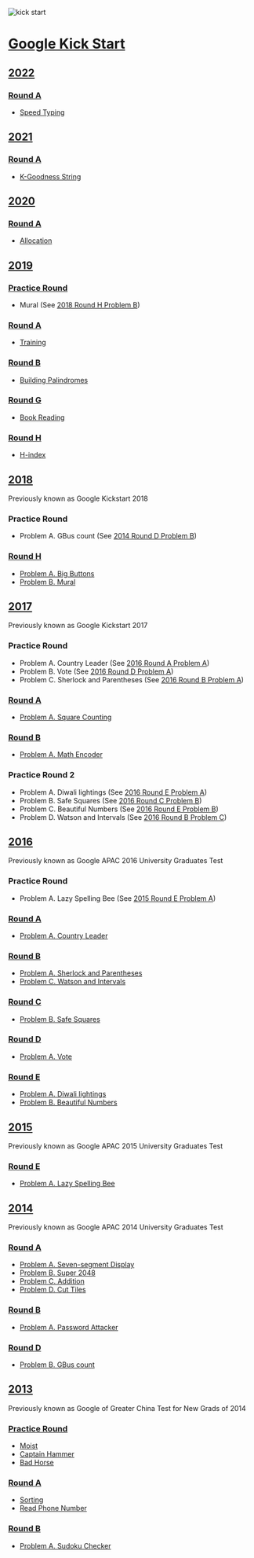 ![kick start](kick%20start.jpg)

# [Google Kick Start](https://codingcompetitions.withgoogle.com/kickstart)

## [2022](2022)

### [Round A](2022/Round%20A)

- [Speed Typing](2022/Round%20A/Speed%20Typing)

## [2021](2021)

### [Round A](2021/Round%20A)

- [K-Goodness String](2021/Round%20A/K-Goodness%20String)

## [2020](2020)

### [Round A](2020/Round%20A)

- [Allocation](2020/Round%20A/Allocation)

## [2019](2019)

### [Practice Round](https://codingcompetitions.withgoogle.com/kickstart/round/0000000000051060)

- Mural (See [2018 Round H Problem B](2018/Round%20H/Problem%20B))

### [Round A](2019/Round%20A)

- [Training](2019/Round%20A/Training)

### [Round B](2019/Round%20B)

- [Building Palindromes](2019/Round%20B/Building%20Palindromes)

### [Round G](2019/Round%20G)

- [Book Reading](2019/Round%20G/Book%20Reading)

### [Round H](2019/Round%20H)

- [H-index](2019/Round%20H/H-index)

## [2018](2018)

Previously known as Google Kickstart 2018

### Practice Round

- Problem A. GBus count (See [2014 Round D Problem B](2014/Round%20D/Problem%20B))

### [Round H](2018/Round%20H)

- [Problem A. Big Buttons](2018/Round%20H/Problem%20A)
- [Problem B. Mural](2018/Round%20H/Problem%20B)

## [2017](2017)

Previously known as Google Kickstart 2017

### Practice Round

- Problem A. Country Leader (See [2016 Round A Problem A](2016/Round%20A/Problem%20A))
- Problem B. Vote (See [2016 Round D Problem A](2016/Round%20D/Problem%20A))
- Problem C. Sherlock and Parentheses (See [2016 Round B Problem A](2016/Round%20B/Problem%20A))

### [Round A](2017/Round%20A)

- [Problem A. Square Counting](2017/Round%20A/Problem%20A)

### [Round B](2017/Round%20B)

- [Problem A. Math Encoder](2017/Round%20B/Problem%20A)

### Practice Round 2

- Problem A. Diwali lightings (See [2016 Round E Problem A](2016/Round%20E/Problem%20A))
- Problem B. Safe Squares (See [2016 Round C Problem B](2016/Round%20C/Problem%20B))
- Problem C. Beautiful Numbers (See [2016 Round E Problem B](2016/Round%20E/Problem%20B))
- Problem D. Watson and Intervals (See [2016 Round B Problem C](2016/Round%20B/Problem%20C))

## [2016](2016)

Previously known as Google APAC 2016 University Graduates Test

### Practice Round

- Problem A. Lazy Spelling Bee (See [2015 Round E Problem A](2015/Round%20E/Problem%20A))

### [Round A](2016/Round%20A)

- [Problem A. Country Leader](2016/Round%20A/Problem%20A)

### [Round B](2016/Round%20B)

- [Problem A. Sherlock and Parentheses](2016/Round%20B/Problem%20A)
- [Problem C. Watson and Intervals](2016/Round%20B/Problem%20C)

### [Round C](2016/Round%20C)

- [Problem B. Safe Squares](2016/Round%20C/Problem%20B)

### [Round D](2016/Round%20D)

- [Problem A. Vote](2016/Round%20D/Problem%20A)

### [Round E](2016/Round%20E)

- [Problem A. Diwali lightings](2016/Round%20E/Problem%20A)
- [Problem B. Beautiful Numbers](2016/Round%20E/Problem%20B)

## [2015](2015)

Previously known as Google APAC 2015 University Graduates Test

### [Round E](2015/Round%20E)

- [Problem A. Lazy Spelling Bee](2015/Round%20E/Problem%20A)

## [2014](2014)

Previously known as Google APAC 2014 University Graduates Test

### [Round A](2014/Round%20A)

- [Problem A. Seven-segment Display](2014/Round%20A/Problem%20A)
- [Problem B. Super 2048](2014/Round%20A/Problem%20B)
- [Problem C. Addition](2014/Round%20A/Problem%20C)
- [Problem D. Cut Tiles](2014/Round%20A/Problem%20D)

### [Round B](2014/Round%20B)

- [Problem A. Password Attacker](2014/Round%20B/Problem%20A)

### [Round D](2014/Round%20D)

- [Problem B. GBus count](2014/Round%20D/Problem%20B)

## [2013](2013)

Previously known as Google of Greater China Test for New Grads of 2014

### [Practice Round](2013/Practice%20Round)

- [Moist](2013/Practice%20Round/Moist)
- [Captain Hammer](2013/Practice%20Round/Captain%20Hammer)
- [Bad Horse](2013/Practice%20Round/Bad%20Horse)

### [Round A](2013/Round%20A)

- [Sorting](2013/Round%20A/Sorting)
- [Read Phone Number](2013/Round%20A/Read%20Phone%20Number)

### [Round B](2013/Round%20B)

- [Problem A. Sudoku Checker](2013/Round%20B/Problem%20A)
